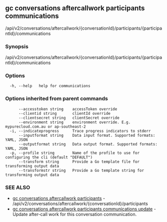 ## gc conversations aftercallwork participants communications

/api/v2/conversations/aftercallwork/{conversationId}/participants/{participantId}/communications

### Synopsis

/api/v2/conversations/aftercallwork/{conversationId}/participants/{participantId}/communications

### Options

```
  -h, --help   help for communications
```

### Options inherited from parent commands

```
      --accesstoken string    accessToken override
      --clientid string       clientId override
      --clientsecret string   clientSecret override
      --environment string    environment override. E.g. mypurecloud.com.au or ap-southeast-2
  -i, --indicateprogress      Trace progress indicators to stderr
      --inputformat string    Data input format. Supported formats: YAML, JSON
      --outputformat string   Data output format. Supported formats: YAML, JSON
  -p, --profile string        Name of the profile to use for configuring the cli (default "DEFAULT")
      --transform string      Provide a Go template file for transforming output data
      --transformstr string   Provide a Go template string for transforming output data
```

### SEE ALSO

* [gc conversations aftercallwork participants](gc_conversations_aftercallwork_participants.html)	 - /api/v2/conversations/aftercallwork/{conversationId}/participants
* [gc conversations aftercallwork participants communications update](gc_conversations_aftercallwork_participants_communications_update.html)	 - Update after-call work for this conversation communication.


